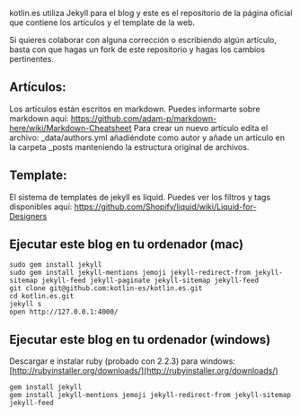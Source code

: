 kotlin.es utiliza Jekyll para el blog y este es el repositorio de la página oficial que contiene los artículos y el template de la web.

Si quieres colaborar con alguna corrección o escribiendo algún artículo, basta con que hagas un fork de este repositorio y hagas los cambios pertinentes.

## Artículos:
Los artículos están escritos en markdown. Puedes informarte sobre markdown aquí: https://github.com/adam-p/markdown-here/wiki/Markdown-Cheatsheet
Para crear un nuevo artículo edita el archivo: _data/authors.yml añadiéndote como autor y añade un artículo en la carpeta _posts manteniendo la estructura original de archivos.

## Template:
El sistema de templates de jekyll es liquid. Puedes ver los filtros y tags disponibles aquí: https://github.com/Shopify/liquid/wiki/Liquid-for-Designers

## Ejecutar este blog en tu ordenador (mac)
```
sudo gem install jekyll 
sudo gem install jekyll-mentions jemoji jekyll-redirect-from jekyll-sitemap jekyll-feed jekyll-paginate jekyll-sitemap jekyll-feed
git clone git@github.com:kotlin-es/kotlin.es.git
cd kotlin.es.git
jekyll s
open http://127.0.0.1:4000/
```

## Ejecutar este blog en tu ordenador (windows)

Descargar e instalar ruby (probado con 2.2.3) para windows: [http://rubyinstaller.org/downloads/](http://rubyinstaller.org/downloads/)
```
gem install jekyll
gem install jekyll-mentions jemoji jekyll-redirect-from jekyll-sitemap jekyll-feed 
```
